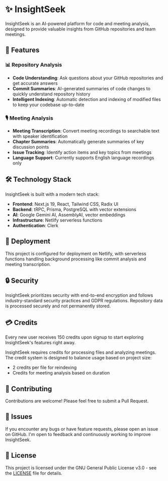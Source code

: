 # ✨ InsightSeek

InsightSeek is an AI-powered platform for code and meeting analysis, designed to provide valuable insights from GitHub repositories and team meetings.

## 🚀 Features

### 📊 Repository Analysis

- **Code Understanding**: Ask questions about your GitHub repositories and get accurate answers
- **Commit Summaries**: AI-generated summaries of code changes to quickly understand repository history
- **Intelligent Indexing**: Automatic detection and indexing of modified files to keep your codebase up-to-date

### 🎙️ Meeting Analysis

- **Meeting Transcription**: Convert meeting recordings to searchable text with speaker identification
- **Chapter Summaries**: Automatically generate summaries of key discussion points
- **Issue Tracking**: Identify action items and key topics from meetings
- **Language Support**: Currently supports English language recordings only

## 🛠️ Technology Stack

InsightSeek is built with a modern tech stack:

- **Frontend**: Next.js 19, React, Tailwind CSS, Radix UI
- **Backend**: tRPC, Prisma, PostgreSQL with vector extensions
- **AI**: Google Gemini AI, AssemblyAI, vector embeddings
- **Infrastructure**: Netlify serverless functions
- **Authentication**: Clerk

## 🚀 Deployment

This project is configured for deployment on Netlify, with serverless functions handling background processing like commit analysis and meeting transcription.

## 🔒 Security

InsightSeek prioritizes security with end-to-end encryption and follows industry-standard security practices and GDPR regulations. Repository data is processed securely and not permanently stored.

## 💳 Credits

Every new user receives 150 credits upon signup to start exploring InsightSeek's features right away.

InsightSeek requires credits for processing files and analyzing meetings. The credit system is designed to balance usage based on project size:

- 2 credits per file for reindexing
- Credits for meeting analysis based on duration

## 🤝 Contributing

Contributions are welcome! Please feel free to submit a Pull Request.

## 🐛 Issues

If you encounter any bugs or have feature requests, please open an issue on GitHub. I'm open to feedback and continuously working to improve InsightSeek.

## 📝 License

This project is licensed under the GNU General Public License v3.0 - see the [LICENSE](LICENSE) file for details.
